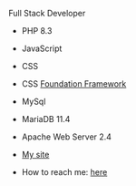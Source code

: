 Full Stack Developer
- PHP 8.3
- JavaScript
- CSS
- CSS [Foundation Framework](https://get.foundation/)
- MySql
- MariaDB 11.4
- Apache Web Server 2.4
  

- [My site](https://jessdigisys.com)
- How to reach me: [here](mailto:phpdeveloper@jessdigisys.com)


<!---
PHPDev7313/PHPDev7313 is a ✨ special ✨ repository because its `README.md` (this file) appears on your GitHub profile.
You can click the Preview link to take a look at your changes.
--->
